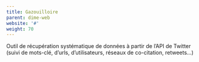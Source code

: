 ```yaml
---
title: Gazouilloire
parent: dime-web
website: '#'
weight: 70
---
```


Outil de récupération systématique de données à partir de l’API de Twitter (suivi de mots-clé, d’urls, d’utilisateurs, réseaux de co-citation, retweets…)
